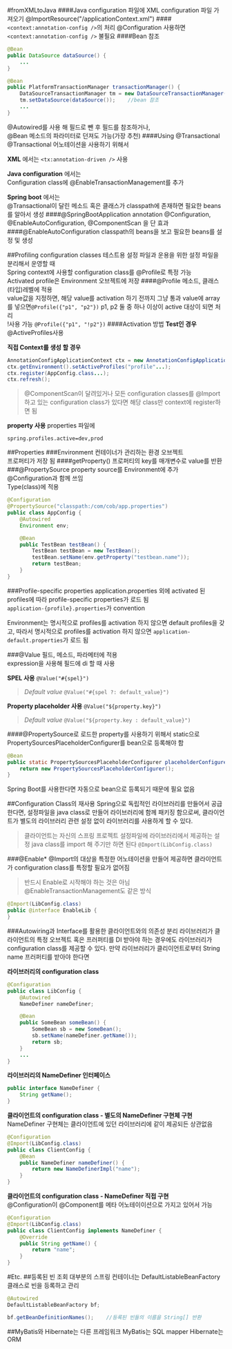 #fromXMLtoJava
####Java configuration 파일에 XML configuration 파일 가져오기
@ImportResource("/applicationContext.xml")
####`<context:annotation-config />`의 처리
@Configuration 사용하면 `<context:annotation-config />` 불필요	
####Bean 참조
```java
@Bean
public DataSource dataSource() {
	...
}

@Bean
public PlatformTransactionManager transactionManager() {
	DataSourceTransactionManager tm = new DataSourceTransactionManager();
	tm.setDataSource(dataSource());    //bean 참조
	...
}
```
@Autowired를 사용 해 필드로 뺀 후 필드를 참조하거나,    
@Bean 메소드의 파라미터로 던져도 가능(가장 추천)
####Using @Transactional
@Transactional 어노테이션을 사용하기 위해서 

**XML** 에서는	
`<tx:annotation-driven />` 사용	

**Java configuration** 에서는		
Configuration class에 @EnableTransactionManagement를 추가	

**Spring boot** 에서는    
@Transactional이 달린 메소드 혹은 클래스가 classpath에 존재하면 필요한 beans를 알아서 생성
####@SpringBootApplication annotation
@Configuration, @EnableAutoConfiguration, @ComponentScan 을 단 효과
####@EnableAutoConfiguration
classpath의 beans을 보고 필요한 beans를 설정 및 생성

##Profiling configuration classes
테스트용 설정 파일과 운용을 위한 설정 파일을 분리해서 운영할 때	
Spring context에 사용할 configuration class를 @Profile로 특정 가능	
Activated profile은 Environment 오브젝트에 저장
####@Profile
메소드, 클래스(타입)레벨에 적용	
value값을 지정하면, 해당 value를 activation 하기 전까지 그냥 통과	
value에 array를 넣으면`@Profile({"p1", "p2"})` p1, p2 둘 중 하나 이상이 active 대상이 되면 처리	
!사용 가능 `@Profile({"p1", "!p2"})`
####Activation 방법
**Test인 경우**    
@ActiveProfiles사용

**직접 Context를 생성 할 경우**
```java
AnnotationConfigApplicationContext ctx = new AnnotationConfigApplicationContext();
ctx.getEnvironment().setActiveProfiles("profile"...);
ctx.register(AppConfig.class...);
ctx.refresh();
```
>@ComponentScan이 달려있거나 모든 configuration classes를 @Import하고 있는 configuration class가 있다면 해당 class만 context에 register하면 됨

**property 사용**
properties 파일에
```
spring.profiles.active=dev,prod
```

##Properties
###Environment
컨테이너가 관리하는 환경 오브젝트	
프로퍼티가 저장 됨
####getProperty()
프로퍼티의 key를 매개변수로 value를 반환
###@PropertySource
property source를 Environment에 추가	
@Configuration과 함께 쓰임	
Type(class)에 적용
```java
@Configuration
@PropertySource("classpath:/com/cob/app.properties")
public class AppConfig {
	@Autowired
	Environment env;

	@Bean
	public TestBean testBean() {
		TestBean testBean = new TestBean();
		testBean.setName(env.getProperty("testbean.name"));
		return testBean;
	}
}
```
###Profile-specific properties
application.properties 외에 activated 된 profiles에 따라 profile-specific properties가 로드 됨	
`application-{profile}.properties`가 convention

Environment는 명시적으로 profiles를 activation 하지 않으면 default profiles을 갖고, 따라서 명시적으로 profiles를 activation 하지 않으면 `application-default.properties`가 로드 됨

###@Value
필드, 메소드, 파라메터에 적용	
expression을 사용해 필드에 di 할 때 사용	

**SPEL 사용**
`@Value("#{spel}")`
>_Default value_
>`@Value("#{spel ?: default_value}")`

**Property placeholder 사용**
`@Value("${property.key}")`
>_Default value_
>`@Value("${property.key : default_value}")`

####@PropertySource로 로드한 property를 사용하기 위해서
static으로 PropertySourcesPlaceholderConfigurer를 bean으로 등록해야 함
```java
@Bean
public static PropertySourcesPlaceholderConfigurer placeholderConfigurer() {
	return new PropertySourcesPlaceholderConfigurer();
}
```
Spring Boot를 사용한다면 자동으로 bean으로 등록되기 때문에 필요 없음

##Configuration Class의 재사용
Spring으로 독립적인 라이브러리를 만들어서 공급한다면, 설정파일을 java class로 만들어 라이브러리에 함께 패키징 함으로써, 클라이언트가 별도의 라이브러리 관련 설정 없이 라이브러리를 사용하게 할 수 있다.
>클라이언트는 자신의 스프링 프로젝트 설정파일에 라이브러리에서 제공하는 설정 java class를 import 해 주기만 하면 된다
>`@Import(LibConfig.class)`

###@Enable*
@Import의 대상을 특정한 어노테이션을 만들어 제공하면 클라이언트가 configuration class를 특정할 필요가 없어짐
>반드시 Enable로 시작해야 하는 것은 아님    
>@EnableTransactionManagement도 같은 방식

```java
@Import(LibConfig.class)
public @interface EnableLib {
}
```
###Autowiring과 Interface를 활용한 클라이언트와의 의존성 분리
라이브러리가 클라이언트의 특정 오브젝트 혹은 프러퍼티를 DI 받아야 하는 경우에도 라이브러리가 configuration class를 제공할 수 있다.	
만약 라이브러리가 클리이언트로부터 String name 프러퍼티를 받아야 한다면

**라이브러리의 configuration class**
```java
@Configuration
public class LibConfig {
	@Autowired
	NameDefiner nameDefiner;

	@Bean
	public SomeBean someBean() {
		SomeBean sb = new SomeBean();
		sb.setName(nameDefiner.getName());
		return sb;
	}
	...
}
```
**라이브러리의 NameDefiner 인터페이스**
```java
public interface NameDefiner {
	String getName();
}
```
**클라이언트의 configuration class - 별도의 NameDefiner 구현체 구현**    
NameDefiner 구현체는 클라이언트에 있던 라이브러리에 같이 제공되든 상관없음
```java
@Configuration
@Import(LibConfig.class)
public class ClientConfig {
	@Bean
	public NameDefiner nameDefiner() {
		return new NameDefinerImpl("name");
	}
}
```
**클라이언트의 configuration class - NameDefiner 직접 구현**    
@Configuration이 @Component를 메타 어노테이이션으로 가지고 있어서 가능
```java
@Configuration
@Import(LibConfig.class)
public class ClientConfig implements NameDefiner {
	@Override
	public String getName() {
		return "name";
	}
}
```
#Etc.
##등록된 빈 조회
대부분의 스프링 컨테이너는 DefaultListableBeanFactory 클래스로 빈을 등록하고 관리
```java
@Autowired
DefaultListableBeanFactory bf;

bf.getBeanDefinitionNames();	//등록된 빈들의 이름을 String[] 반환
```
##MyBatis와 Hibernate는 다른 프레임워크
MyBatis는 SQL mapper
Hibernate는 ORM
